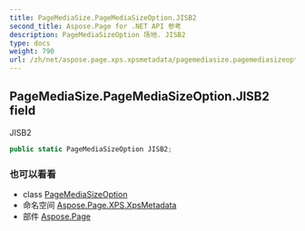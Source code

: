 ```yaml
---
title: PageMediaSize.PageMediaSizeOption.JISB2
second_title: Aspose.Page for .NET API 参考
description: PageMediaSizeOption 场地. JISB2
type: docs
weight: 790
url: /zh/net/aspose.page.xps.xpsmetadata/pagemediasize.pagemediasizeoption/jisb2/
---
```

## PageMediaSize.PageMediaSizeOption.JISB2 field

JISB2

```csharp
public static PageMediaSizeOption JISB2;
```

### 也可以看看

* class [PageMediaSizeOption](../)
* 命名空间 [Aspose.Page.XPS.XpsMetadata](../../pagemediasize.pagemediasizeoption/)
* 部件 [Aspose.Page](../../../)


